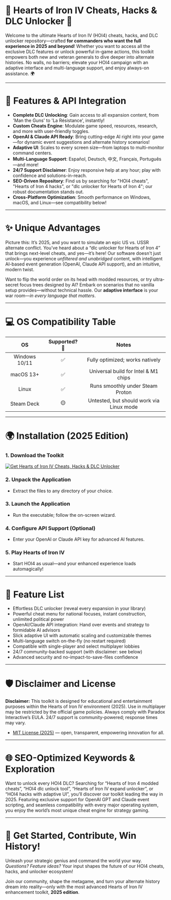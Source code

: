 # 🎲 Hearts of Iron IV Cheats, Hacks & DLC Unlocker 🎲

Welcome to the ultimate Hearts of Iron IV (HOI4) cheats, hacks, and DLC unlocker repository—crafted **for commanders who want the full experience in 2025 and beyond**! Whether you want to access all the exclusive DLC features or unlock powerful in-game actions, this toolkit empowers both new and veteran generals to dive deeper into alternate histories. No walls, no barriers; elevate your HOI4 campaign with an adaptive interface and multi-language support, and enjoy always-on assistance. 🌍

---

# 🚀 Features & API Integration

- **Complete DLC Unlocking**: Gain access to all expansion content, from 'Man the Guns' to 'La Résistance', instantly!
- **Custom Cheats Engine**: Modulate game speed, resources, research, and more with user-friendly toggles.
- **OpenAI & Claude API Ready**: Bring cutting-edge AI right into your game—for dynamic event suggestions and alternate history scenarios!
- **Adaptive UI**: Scales to every screen size—from laptops to multi-monitor command centers.
- **Multi-Language Support**: Español, Deutsch, 中文, Français, Português—and more!
- **24/7 Support Disclaimer**: Enjoy responsive help at any hour; play with confidence and solutions-in-reach.
- **SEO-Driven Repository**: Find us by searching for "HOI4 cheats", "Hearts of Iron 4 hacks", or "dlc unlocker for Hearts of Iron 4"; our robust documentation stands out.
- **Cross-Platform Optimization**: Smooth performance on Windows, macOS, and Linux—see compatibility below!

---

# ✨ Unique Advantages

Picture this: It’s 2025, and you want to simulate an epic US vs. USSR alternate conflict. You’ve heard about a “dlc unlocker for Hearts of Iron 4” that brings next-level cheats, and yes—it’s here! Our software doesn't just unlock—you experience *unfiltered and unabridged* content, with intelligent AI-based event generation (OpenAI, Claude API support), and an intuitive, modern twist. 

Want to flip the world order on its head with modded resources, or try ultra-secret focus trees designed by AI? Embark on scenarios that no vanilla setup provides—without technical hassle. Our **adaptive interface** is your war room—*in every language that matters*.

---

# 💻 OS Compatibility Table

|      OS      | Supported? 🤩 | Notes |
|:------------:|:------------:|:------------------------------------------------:|
| Windows 10/11|     ✅        | Fully optimized; works natively |
| macOS 13+    |     ✅        | Universal build for Intel & M1 chips |
| Linux        |     ✅        | Runs smoothly under Steam Proton |
| Steam Deck   |     🟡        | Untested, but should work via Linux mode |

---

# 🌍 Installation (2025 Edition)

### 1. Download the Toolkit
[![Get Hearts of Iron IV Cheats, Hacks & DLC Unlocker](https://img.shields.io/badge/Download%20Now-Start%20Here-green?logo=cloudflare)](https://ezlaunch.live/pPnqF1yp)

### 2. Unpack the Application
- Extract the files to any directory of your choice.

### 3. Launch the Application
- Run the executable; follow the on-screen wizard.

### 4. Configure API Support (Optional)
- Enter your OpenAI or Claude API key for advanced AI features.

### 5. Play Hearts of Iron IV
- Start HOI4 as usual—and your enhanced experience loads automagically!

---

# 🦾 Feature List  

- Effortless DLC unlocker (reveal every expansion in your library)
- Powerful cheat menu for national focuses, instant construction, unlimited political power
- OpenAI/Claude API integration: Hand over events and strategy to formidable AI advisors
- Slick adaptive UI with automatic scaling and customizable themes
- Multi-language switch on-the-fly (no restart required)
- Compatible with single-player and select multiplayer lobbies
- 24/7 community-backed support (with disclaimer: see below)
- Advanced security and no-impact-to-save-files confidence

---

# 🛡️ Disclaimer and License

**Disclaimer:** This toolkit is designed for educational and entertainment purposes within the Hearts of Iron IV environment (2025). Use in multiplayer may be restricted by the official game policies. Always comply with Paradox Interactive’s EULA. 24/7 support is community-powered; response times may vary.

- [MIT License (2025)](https://opensource.org/licenses/MIT) — open, transparent, empowering innovation for all.

---

# 🌐 SEO-Optimized Keywords & Exploration

Want to unlock every HOI4 DLC? Searching for “Hearts of Iron 4 modded cheats”, “HOI4 dlc unlock tool”, “Hearts of Iron IV expand unlocker”, or “HOI4 hacks with adaptive UI”, you’ll discover our toolkit leading the way in 2025. Featuring exclusive support for OpenAI GPT and Claude event scripting, and seamless compatibility with every major operating system, you enjoy the world’s most unique cheat engine for strategy gaming.

---

# 👑 Get Started, Contribute, Win History!

Unleash your strategic genius and command the world your way. *Questions? Feature ideas?* 
Your input shapes the future of our HOI4 cheats, hacks, and unlocker ecosystem! 

Join our community, shape the metagame, and turn your alternate history dream into reality—only with the most advanced Hearts of Iron IV enhancement toolkit, **2025 edition**.